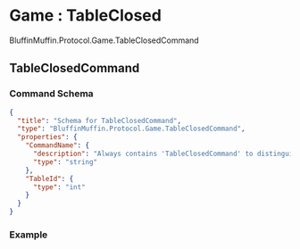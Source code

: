 # Game : TableClosed

BluffinMuffin.Protocol.Game.TableClosedCommand

## TableClosedCommand

### Command Schema

```json
{
  "title": "Schema for TableClosedCommand",
  "type": "BluffinMuffin.Protocol.Game.TableClosedCommand",
  "properties": {
    "CommandName": {
      "description": "Always contains 'TableClosedCommand' to distinguish the command from others.",
      "type": "string"
    },
    "TableId": {
      "type": "int"
    }
  }
}
```

### Example

